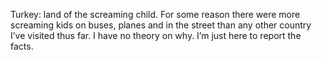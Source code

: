 Turkey: land of the screaming child. For some reason there were more screaming kids on buses, planes and in the street than any other country I’ve visited thus far. I have no theory on why. I’m just here to report the facts.